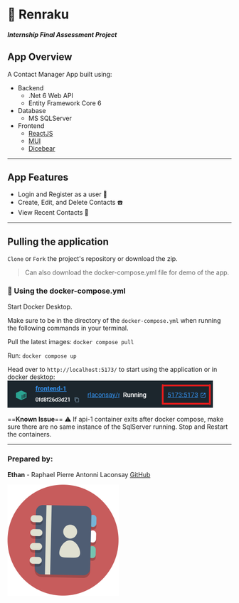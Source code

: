 # :notebook_with_decorative_cover: Renraku

##### Internship Final Assessment Project

## App Overview

A Contact Manager App built using:

- Backend
  - .Net 6 Web API
  - Entity Framework Core 6
- Database
  - MS SQLServer
- Frontend
  - [ReactJS](https://react.dev/)
  - [MUI](https://mui.com/)
  - [Dicebear](https://www.dicebear.com/)

---

## App Features

- Login and Register as a user :man:
- Create, Edit, and Delete Contacts :phone:
- View Recent Contacts :eyes:

---

## Pulling the application

`Clone` or `Fork` the project's repository or download the zip.

> Can also download the docker-compose.yml file for demo of the app.

### :whale: Using the docker-compose.yml

Start Docker Desktop.

Make sure to be in the directory of the `docker-compose.yml` when running the following commands in your terminal.

Pull the latest images:
`docker compose pull`

Run:
`docker compose up`

Head over to `http://localhost:5173/` to start using the application or in docker desktop: ![frontendstart](frontendstart.png)

==**Known Issue**== :warning:
If api-1 container exits after docker compose, make sure there are no same instance of the SqlServer running. Stop and Restart the containers.

---

### Prepared by:

**Ethan** - Raphael Pierre Antonni Laconsay
[GitHub](https://github.com/rlaconsayfs)

<img src="phonebook.gif" alt="phonebook" width="250" height="250" />